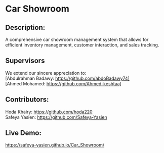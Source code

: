 # Car Showroom

## Description:<br>

A comprehensive car showroom management system that allows for efficient inventory management, customer interaction, and sales tracking.
<br>

## Supervisors

We extend our sincere appreciation to:<br>
[Abdulrahman Badawy: https://github.com/abdoBadawy74]
<br>
[Ahmed Mohamed: https://github.com/Ahmed-keshtaa]
<br>

## Contributors:<br>

Hoda Khairy: https://github.com/hoda220<br>
Safeya Yasien: https://github.com/Safeya-Yasien<br>

## Live Demo:

https://safeya-yasien.github.io/Car_Showroom/
